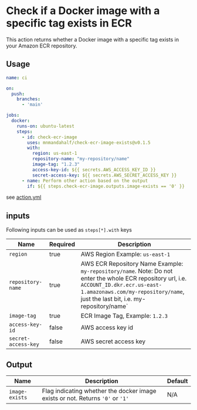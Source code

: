 # Check if a Docker image with a specific tag exists in ECR

This action returns whether a Docker image with a specific tag exists in your Amazon ECR repository.

## Usage

```yaml
name: ci

on:
  push:
    branches:
      - 'main'

jobs:
  docker:
    runs-on: ubuntu-latest
    steps:
      - id: check-ecr-image
        uses: mnmandahalf/check-ecr-image-exists@v0.1.5
        with:
          region: us-east-1
          repository-name: "my-repository/name"
          image-tag: "1.2.3"
          access-key-id: ${{ secrets.AWS_ACCESS_KEY_ID }}
          secret-access-key: ${{ secrets.AWS_SECRET_ACCESS_KEY }}
      - name: Perform other action based on the output
        if: ${{ steps.check-ecr-image.outputs.image-exists == '0' }}
```

see [action.yml](https://github.com/mnmandahalf/github-actions-ecr-image-exists/blob/main/action.yml)

## inputs

Following inputs can be used as `steps[*].with` keys

| Name                | Required | Description                                                                                                                                                                                                                |
| ------------------- | -------- | -------------------------------------------------------------------------------------------------------------------------------------------------------------------------------------------------------------------------- |
| `region`            | true     | AWS Region Example: `us-east-1`                                                                                                                                                                                            |
| `repository-name`   | true     | AWS ECR Repository Name Example: `my-repository/name`. Note: Do not enter the whole ECR repository url, i.e.  `ACCOUNT_ID.dkr.ecr.us-east-1.amazonaws.com/my-repository/name`, just the last bit, i.e. my-repository/name` |
| `image-tag`         | true     | ECR Image Tag, Example: `1.2.3`                                                                                                                                                                                            |  |
| `access-key-id`     | false    | AWS access key id                                                                                                                                                                                                          |
| `secret-access-key` | false    | AWS secret access key                                                                                                                                                                                                      |


## Output
| Name | Description | Default |
| - | - | - |
| `image-exists` | Flag indicating whether the docker image exists or not. Returns `'0'` or `'1'` | N/A |
